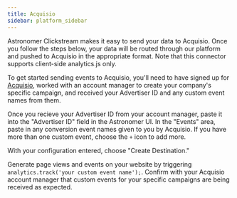 ```yaml
---
title: Acquisio
sidebar: platform_sidebar
---
```


Astronomer Clickstream makes it easy to send your data to Acquisio. Once you follow the steps below, your data will be routed through our platform and pushed to Acquisio in the appropriate format. Note that this connector supports client-side analytics.js only.

To get started sending events to Acquisio, you'll need to have signed up for [Acquisio](http://www.acquisio.com/), worked with an account manager to create your company's specific campaign, and received your Advertiser ID and any custom event names from them.  

Once you recieve your Advertiser ID from your account manager, paste it into the "Advertiser ID" field in the Astronomer UI.  In the "Events" area, paste in any conversion event names given to you by Acquisio.  If you have more than one custom event, choose the `+` icon to add more.

With your configuration entered, choose "Create Destination."

Generate page views and events on your website by triggering `analytics.track('your custom event name');`.  Confirm with your Acquisio account manager that custom events for your specific campaigns are being received as expected.
